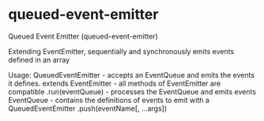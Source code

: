 # queued-event-emitter

Queued Event Emitter (queued-event-emitter)

Extending EventEmitter, sequentially and synchronously emits events defined in an array

Usage:
    QueuedEventEmitter - accepts an EventQueue and emits the events it defines.
        extends EventEmitter - all methods of EventEmitter are compatible
        .run(eventQueue) - processes the EventQueue and emits events
    EventQueue - contains the definitions of events to emit with a QueuedEventEmitter
        .push(eventName[, ...args])
    
